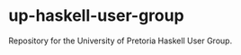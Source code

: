 up-haskell-user-group
=====================

Repository for the University of Pretoria Haskell User Group.
